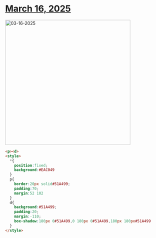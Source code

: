 # [March 16, 2025](https://cssbattle.dev/play/NkhAQ3q5hgG6BFMP39Ll)

<img src="https://firebasestorage.googleapis.com/v0/b/cssbattleapp.appspot.com/o/user%2Fe6YbeBahWNPT7VpE2rE2p85byxa2%2Ftargets%2Ftarget_ioveInV@2x.png?alt=media" width="400" alt="03-16-2025" />

```html
<p><d>
<style>
  *{
    position:fixed;
    background:#EAC049
  }
  p{
    border:20px solid#51A499;
    padding:70;
    margin:52 102
  }
  d{
    background:#51A499;
    padding:20;
    margin:-110;
    box-shadow:180px 0#51A499,0 180px 0#51A499,180px 180px#51A499
  }
</style>
```
